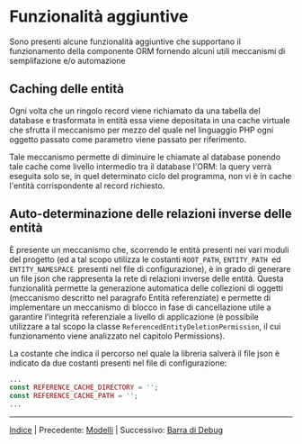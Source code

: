 # Funzionalità aggiuntive

Sono presenti alcune funzionalità aggiuntive che supportano il funzionamento della componente ORM fornendo alcuni utili meccanismi di semplifazione e/o automazione 

## Caching delle entità

Ogni volta che un ringolo record viene richiamato da una tabella del database e trasformata in entità essa viene depositata in una cache virtuale che sfrutta il meccanismo per mezzo del quale nel linguaggio PHP ogni oggetto passato come parametro viene passato per riferimento.

Tale meccanismo permette di diminuire le chiamate al database ponendo tale cache come livello intermedio tra il database l'ORM: la query verrà eseguita solo se, in quel determinato ciclo del programma, non vi è in cache l'entità corrispondente al record richiesto.

## Auto-determinazione delle relazioni inverse delle entità

È presente un meccanismo che, scorrendo le entità presenti nei vari moduli del progetto (ed a tal scopo utilizza le costanti `ROOT_PATH`, `ENTITY_PATH `ed `ENTITY_NAMESPACE `presenti nel file di configurazione), è in grado di generare un file json che rappresenta la rete di relazioni inverse delle entità. Questa funzionalità permette la generazione automatica delle collezioni di oggetti (meccanismo descritto nel paragrafo Entità referenziate) e permette di implementare un meccanismo di blocco in fase di cancellazione utile a garantire l'integrità referenziale a livello di applicazione (è possibile utilizzare a tal scopo la classe `ReferencedEntityDeletionPermission`, il cui funzionamento viene analizzato nel capitolo Permissions).

La costante che indica il percorso nel quale la libreria salverà il file json è indicato da due costanti presenti nel file di configurazione:

```php
...
const REFERENCE_CACHE_DIRECTORY = '';
const REFERENCE_CACHE_PATH = '';
...
```

* * *

[Indice](INDEX.md) | Precedente: [Modelli](ORM_MODELS.md) | Successivo: [Barra di Debug](DEBUG_BAG.md)


